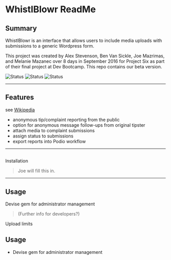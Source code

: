 # WhistlBlowr ReadMe

## Summary

WhistlBlowr is an interface that allows users to include media uploads with submissions to a generic Wordpress form.

This project was created by Alex Stevenson, Ben Van Sickle, Joe Mazrimas, and Melanie Mazanec over 8 days in September 2016 for Project Six as part of their final project at Dev Bootcamp.  This repo contains our beta version.


![Status](https://img.shields.io/badge/Rails-ver_5.0-brightgreen.svg)
![Status](https://img.shields.io/badge/Ruby-ver_2.3.1-green.svg)
![Status](https://img.shields.io/packagist/l/doctrine/orm.svg)

----
## Features
see [Wikipedia](http://en.wikipedia.org/wiki/Markdown)

* anonymous tip/complaint reporting from the public
* option for anonymous message follow-ups from original tipster
* attach media to complaint submissions
* assign status to submissions
* export reports into Podio workflow

----
## 
Installation

>Joe will fill this in.

----
## Usage

Devise gem for administrator management
> (Further info for developers?)

Upload limits
> 


## Usage

* Devise gem for administrator management

